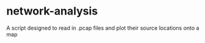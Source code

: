 # network-analysis
A script designed to read in .pcap files and plot their source locations onto a map
